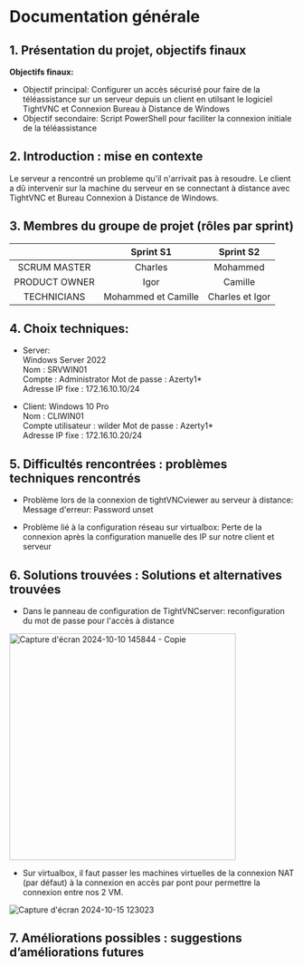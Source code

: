 # Documentation générale

## 1. Présentation du projet, objectifs finaux  

**Objectifs finaux:**
- Objectif principal: Configurer un accès sécurisé pour faire de la téléassistance sur un serveur depuis un client en utilsant le logiciel TightVNC et Connexion Bureau à Distance de Windows  
- Objectif secondaire: Script PowerShell pour faciliter la connexion initiale de la téléassistance  

## 2. Introduction : mise en contexte
Le serveur a rencontré un probleme qu'il n'arrivait pas à resoudre. Le client a dû intervenir sur la machine du serveur en se connectant à distance avec TightVNC et Bureau Connexion à Distance de Windows.

## 3. Membres du groupe de projet (rôles par sprint)

|   | Sprint S1 | Sprint S2 |  
| :--: | :-------: | :-------: |
| SCRUM MASTER | Charles | Mohammed |  
| PRODUCT OWNER | Igor | Camille |  
| TECHNICIANS | Mohammed et Camille | Charles et Igor |   

## 4. Choix techniques:

- Server:  
Windows Server 2022  
Nom : SRVWIN01  
Compte : Administrator
Mot de passe : Azerty1*  
Adresse IP fixe : 172.16.10.10/24  

- Client: 
Windows 10 Pro  
Nom : CLIWIN01  
Compte utilisateur : wilder 
Mot de passe : Azerty1*  
Adresse IP fixe : 172.16.10.20/24  

## 5. Difficultés rencontrées : problèmes techniques rencontrés
- Problème lors de la connexion de tightVNCviewer au serveur à distance:  
Message d'erreur: Password unset

- Problème lié à la configuration réseau sur virtualbox: Perte de la connexion après la configuration manuelle des IP sur notre client et serveur

## 6. Solutions trouvées : Solutions et alternatives trouvées
- Dans le panneau de configuration de TightVNCserver: reconfiguration du mot de passe pour l'accès à distance  

<img width="400" alt="Capture d'écran 2024-10-10 145844 - Copie" src="https://github.com/user-attachments/assets/65e3f8bd-1191-4bfa-9f45-7beeede38ebc">

- Sur virtualbox, il faut passer les machines virtuelles de la connexion NAT (par défaut) à la connexion en accès par pont pour permettre la connexion entre nos 2 VM.

![Capture d'écran 2024-10-15 123023](https://github.com/user-attachments/assets/3941faf1-d04c-451a-9946-e90bb4fad92e)


## 7. Améliorations possibles : suggestions d’améliorations futures

